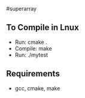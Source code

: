 #superarray
## To Compile in Lnux
* Run: cmake .
* Compile: make
* Run: ./mytest
## Requirements
* gcc, cmake, make

